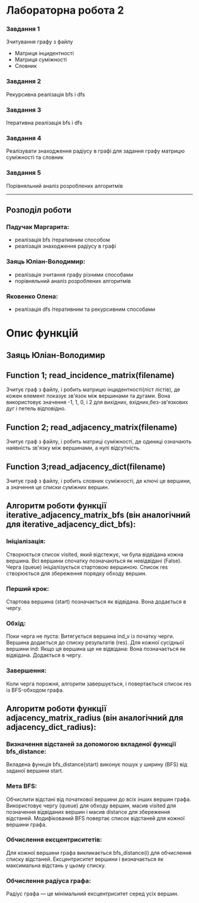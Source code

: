# Лабораторна робота 2


### Завдання 1
Зчитування графу з файлу
- Матриця інцидентності
- Матриця суміжності
- Словник


### Завдання 2
Рекурсивна реалізація bfs і dfs


### Завдання 3 
Ітеративна реалізація bfs і dfs


### Завдання 4
Реалізувати знаходження радіусу в графі для задання графу матрицю суміжності та словник


### Завдання 5
Порівняльний аналіз розроблених алгоритмів


---
## Розподіл роботи

### Падучак Маргарита:
- реалізація bfs ітеративним способом
- реалізація знаходження радіусу в графі

### Заяць Юліан-Володимир:
- реалізація зчитання графу різними способами
- порівняльний аналіз розроблених алгоритмів

### Яковенко Олена:
- реалізація dfs ітеративним та рекурсивним способами


# Опис функцій

## Заяць Юліан-Володимир
## Function 1; read_incidence_matrix(filename)
Зчитує граф з файлу, і робить матрицю інцидентності(ліст лістів), де кожен елемент показує зв'язок між вершинами та дугами. Вона використовує значення -1, 1, 0, і 2 для вихідних, вхідних,без-зв'язкових дуг і петель відповідно.

## Function 2; read_adjacency_matrix(filename)
Зчитує граф з файлу, і робить матриці суміжності, де одиниці означають наявність зв'язку між вершинами, а нулі відсутність.

## Function 3;read_adjacency_dict(filename)
Зчитує граф з файлу, і робить словник суміжності, де ключі це вершини, а значення це списки суміжних вершин.

## Алгоритм роботи функції iterative_adjacency_matrix_bfs (він аналогічний для iterative_adjacency_dict_bfs):
### Ініціалізація:
  Створюється список visited, який відстежує, чи була відвідана кожна вершина. Всі вершини спочатку позначаються як невідвідані (False).
  Черга (queue) ініціалізується стартовою вершиною.
  Список res створюється для збереження порядку обходу вершин.
### Перший крок:
  Стартова вершина (start) позначається як відвідана.
  Вона додається в чергу.
### Обхід:
  Поки черга не пуста:
    Витягується вершина ind_v із початку черги.
    Вершина додається до списку результатів (res).
    Для кожної сусідньої вершини ind:
      Якщо ця вершина ще не відвідана:
        Вона позначається як відвідана.
        Додається в чергу.
### Завершення:
  Коли черга порожня, алгоритм завершується, і повертається список res із BFS-обходом графа.

## Алгоритм роботи функції adjacency_matrix_radius (він аналогічний для adjacency_dict_radius):
### Визначення відстаней за допомогою вкладеної функції bfs_distance:
  Вкладена функція bfs_distance(start) виконує пошук у ширину (BFS) від заданої вершини start.
### Мета BFS:
  Обчислити відстані від початкової вершини до всіх інших вершин графа.
  Використовує чергу (queue) для обходу вершин, масив visited для позначення відвіданих вершин і масив distance для збереження відстаней.
  Модифікований BFS повертає список відстаней для кожної вершини графа.
### Обчислення ексцентриситетів:
  Для кожної вершини графа викликається bfs_distance(i) для обчислення списку відстаней.
  Ексцентриситет вершини i визначається як максимальна відстань у цьому списку.
### Обчислення радіуса графа:
  Радіус графа — це мінімальний ексцентриситет серед усіх вершин.

